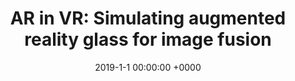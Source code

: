 ---
layout: project_single
image_path: img/publications/ar_vr_glass/ar_vr_glass.png
title: "AR in VR: Simulating augmented reality glass for image fusion" 
conference: EI 2019
authors: Fayez Lahoud, Sabine Susstrunk
date: 2019-1-1 00:00:00 +0000
pdf: papers/EI-2019-AR-Paper.pdf
slides: papers/EI-2019-AR-Slides.pdf
demo: img/publications/ar_vr_glass/video.mp4
code: https://infoscience.epfl.ch/record/255390/files/AR%20in%20VR%20Experiment.zip
---